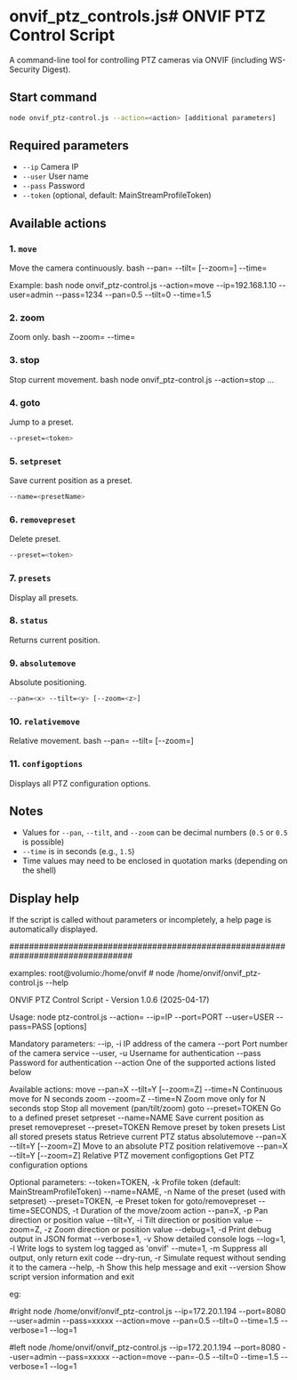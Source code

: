 # onvif_ptz_controls.js# ONVIF PTZ Control Script
A command-line tool for controlling PTZ cameras via ONVIF (including WS-Security Digest).

## Start command
```bash
node onvif_ptz-control.js --action=<action> [additional parameters]
```

## Required parameters
- `--ip` Camera IP
- `--user` User name
- `--pass` Password
- `--token` (optional, default: MainStreamProfileToken)

## Available actions

### 1. `move`
Move the camera continuously.
bash
--pan=<x> --tilt=<y> [--zoom=<z>] --time=<seconds>

Example:
bash
node onvif_ptz-control.js --action=move --ip=192.168.1.10 --user=admin --pass=1234 --pan=0.5 --tilt=0 --time=1.5

### 2. zoom
Zoom only.
bash
--zoom=<z> --time=<seconds>

### 3. stop
Stop current movement.
bash
node onvif_ptz-control.js --action=stop ...

### 4. goto
Jump to a preset.
```bash
--preset=<token>
```

### 5. `setpreset`
Save current position as a preset.
```bash
--name=<presetName>
```

### 6. `removepreset`
Delete preset.
```bash
--preset=<token>
```

### 7. `presets`
Display all presets.

### 8. `status`
Returns current position.

### 9. `absolutemove`
Absolute positioning.
```bash
--pan=<x> --tilt=<y> [--zoom=<z>]
```

### 10. `relativemove`
Relative movement.
bash
--pan=<x> --tilt=<y> [--zoom=<z>]


### 11. `configoptions`
Displays all PTZ configuration options.

## Notes
- Values ​​for `--pan`, `--tilt`, and `--zoom` can be decimal numbers (`0.5` or `0.5` is possible)
- `--time` is in seconds (e.g., `1.5`)
- Time values ​​may need to be enclosed in quotation marks (depending on the shell)

## Display help
If the script is called without parameters or incompletely, a help page is automatically displayed.


#################################################################################

examples:
root@volumio:/home/onvif # node /home/onvif/onvif_ptz-control.js --help

ONVIF PTZ Control Script - Version 1.0.6 (2025-04-17)

Usage:
 node ptz-control.js --action=<action> --ip=IP --port=PORT --user=USER --pass=PASS [options]

Mandatory parameters:
 --ip, -i IP address of the camera
 --port Port number of the camera service
 --user, -u Username for authentication
 --pass Password for authentication
 --action One of the supported actions listed below

Available actions:
 move --pan=X --tilt=Y [--zoom=Z] --time=N Continuous move for N seconds
 zoom --zoom=Z --time=N Zoom move only for N seconds
 stop Stop all movement (pan/tilt/zoom)
 goto --preset=TOKEN Go to a defined preset
 setpreset --name=NAME Save current position as preset
 removepreset --preset=TOKEN Remove preset by token
 presets List all stored presets
 status Retrieve current PTZ status
 absolutemove --pan=X --tilt=Y [--zoom=Z] Move to an absolute PTZ position
 relativemove --pan=X --tilt=Y [--zoom=Z] Relative PTZ movement
 configoptions Get PTZ configuration options

Optional parameters:
 --token=TOKEN, -k Profile token (default: MainStreamProfileToken)
 --name=NAME, -n Name of the preset (used with setpreset)
 --preset=TOKEN, -e Preset token for goto/removepreset
 --time=SECONDS, -t Duration of the move/zoom action
 --pan=X, -p Pan direction or position value
 --tilt=Y, -i Tilt direction or position value
 --zoom=Z, -z Zoom direction or position value
 --debug=1, -d Print debug output in JSON format
 --verbose=1, -v Show detailed console logs
 --log=1, -l Write logs to system log tagged as 'onvif'
 --mute=1, -m Suppress all output, only return exit code
 --dry-run, -r Simulate request without sending it to the camera
 --help, -h Show this help message and exit
 --version Show script version information and exit

eg:

#right
node /home/onvif/onvif_ptz-control.js --ip=172.20.1.194 --port=8080 --user=admin --pass=xxxxx --action=move  --pan=0.5 --tilt=0 --time=1.5 --verbose=1 --log=1

#left
node /home/onvif/onvif_ptz-control.js --ip=172.20.1.194 --port=8080 --user=admin --pass=xxxxx --action=move  --pan=-0.5 --tilt=0 --time=1.5 --verbose=1 --log=1


